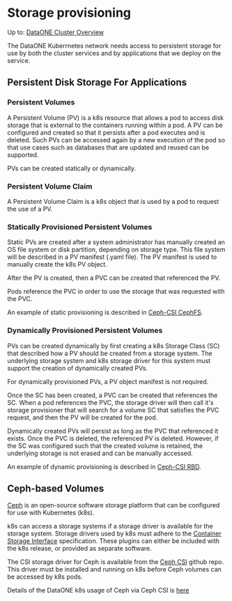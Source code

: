 # Storage provisioning

Up to: [DataONE Cluster Overview](../cluster-overview.md)

The DataONE Kuberrnetes network needs access to persistent storage for use by both the cluster services and by applications that we deploy on the service. 

## Persistent Disk Storage For Applications

### Persistent Volumes

A Persistent Volume (PV) is a k8s resource that allows a pod to access disk storage that is external to the containers running within a pod. A PV can be configured and created so that it persists after a pod executes and is deleted. Such PVs can be accessed again by a new execution of the pod so that use cases such as databases that are updated and reused can be supported.

PVs can be created statically or dynamically.

### Persistent Volume Claim

A Persistent Volume Claim is a k8s object that is used by a pod to request the use of a PV.

### Statically Provisioned Persistent Volumes

Static PVs are created after a system administrator has manually created an OS file system or disk partition, depending on storage type. This file system will be described in a PV manifest (.yaml file). The PV manifest is used to manually create the k8s PV object.

After the PV is created, then a PVC can be created that referenced the PV. 

Pods reference the PVC in order to use the storage that was requested with the PVC.

An example of static provisioning is described in [Ceph-CSI CephFS](./Ceph/Ceph-CSI-CephFS.md).

### Dynamically Provisioned Persistent Volumes

PVs can be created dynamically by first creating a k8s Storage Class (SC) that described how a PV should be created from a storage system. The underlying storage system and k8s storage driver for this system must support the creation of dynamically created PVs.

For dynamically provisioned PVs, a PV object manifest is not required.

Once the SC has been created, a PVC can be created that references the SC. When a pod references the PVC, the storage driver will then call it's storage provisioner that will search for a volume SC that satisfies the PVC request, and then the PV will be created for the pod.

Dynamically created PVs will persist as long as the PVC that referenced it exists. Once the PVC is deleted, the referenced PV is deleted. However, if the SC was configured such that the created volume is retained, the underlying storage is not erased and can be manually accessed.

An example of dynamic provisioning is described in [Ceph-CSI RBD](./Ceph/Ceph-CSI-RBD.md). 

## Ceph-based Volumes

[Ceph](https://docs.ceph.com/en/pacific/rados/index.html) is an open-source software storage platform that can be configured for use with Kubernetes (k8s).

k8s can access a storage systems if a storage driver is available for the storage system. Storage drivers used by k8s must adhere to the [Container Storage Interface](https://kubernetes.io/blog/2019/01/15/container-storage-interface-ga/) specification. These plugins can either be included with the k8s release, or provided as separate software.

The CSI storage driver for Ceph is available from the [Ceph CSI](https://github.com/ceph/ceph-csi) github repo. This driver must be installed and running on k8s before Ceph volumes can be accessed by k8s pods.

Details of the DataONE k8s usage of Ceph via Ceph CSI is [here](./Ceph/Ceph-CSI.md)



